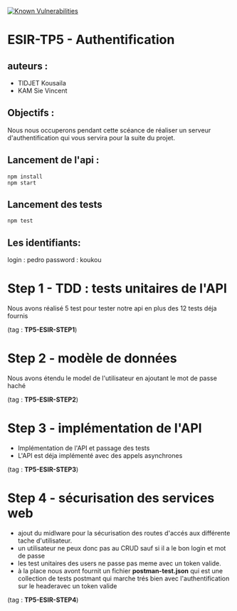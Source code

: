 [![Known Vulnerabilities](https://snyk.io/test/github/stfanmichel/ESIR-TP5-SUBJECT/badge.svg?targetFile=package.json)](https://snyk.io/test/github/stfanmichel/ESIR-TP5-SUBJECT?targetFile=package.json)

# ESIR-TP5 - Authentification
## auteurs : 
  + TIDJET Kousaila
  + KAM Sie Vincent

## Objectifs :

Nous nous occuperons pendant cette scéance de réaliser un serveur d'authentification qui vous servira pour la suite du projet.


## Lancement de l'api : 
```console
npm install
npm start
```
## Lancement des tests
```console
npm test
```
## Les identifiants: 
login : pedro
password : koukou

# Step 1 - TDD : tests unitaires de l'API
Nous avons réalisé 5 test pour tester notre api en plus des 12 tests déja fournis


(tag : **TP5-ESIR-STEP1**)

# Step 2 - modèle de données
Nous avons étendu le model de l'utilisateur en ajoutant le mot de passe haché


(tag : **TP5-ESIR-STEP2**)

# Step 3 - implémentation de l'API

  + Implémentation de l'API et passage des tests
  + L'API est déja implémenté avec des appels asynchrones



(tag : **TP5-ESIR-STEP3**)


# Step 4 - sécurisation des services web

+ ajout du midlware pour la sécurisation des routes d'accés aux différente tache d'utilisateur.
+ un utilisateur ne peux donc pas au CRUD sauf si il a le bon login et mot de passe
+ les test unitaires des  users ne passe pas meme avec un token valide.
+ à la place nous avont fournit un fichier **postman-test.json** qui est une collection de tests postmant qui marche trés bien avec l'authentification sur le headeravec un token valide

(tag : **TP5-ESIR-STEP4**)
